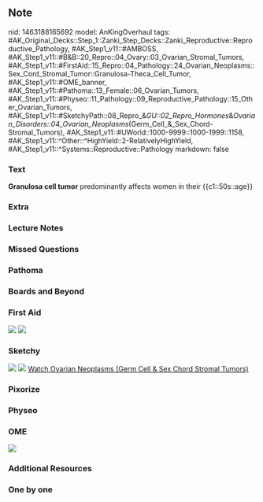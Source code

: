 ## Note
nid: 1463188165692
model: AnKingOverhaul
tags: #AK_Original_Decks::Step_1::Zanki_Step_Decks::Zanki_Reproductive::Reproductive_Pathology, #AK_Step1_v11::#AMBOSS, #AK_Step1_v11::#B&B::20_Repro::04_Ovary::03_Ovarian_Stromal_Tumors, #AK_Step1_v11::#FirstAid::15_Repro::04_Pathology::24_Ovarian_Neoplasms::Sex_Cord_Stromal_Tumor::Granulosa-Theca_Cell_Tumor, #AK_Step1_v11::#OME_banner, #AK_Step1_v11::#Pathoma::13_Female::06_Ovarian_Tumors, #AK_Step1_v11::#Physeo::11_Pathology::09_Reproductive_Pathology::15_Other_Ovarian_Tumors, #AK_Step1_v11::#SketchyPath::08_Repro_&_GU::02_Repro_Hormones_&_Ovarian_Disorders::04_Ovarian_Neoplasms_(Germ_Cell_&_Sex_Chord-Stromal_Tumors), #AK_Step1_v11::#UWorld::1000-9999::1000-1999::1158, #AK_Step1_v11::^Other::^HighYield::2-RelativelyHighYield, #AK_Step1_v11::^Systems::Reproductive::Pathology
markdown: false

### Text
<div>
  <b>Granulosa cell tumor</b> predominantly affects women in their
  {{c1::50s::age}}
</div>

### Extra


### Lecture Notes


### Missed Questions


### Pathoma


### Boards and Beyond


### First Aid
<img src="tmpb7Uu13.png"> <img src="tmpPTP_ZA.png">

### Sketchy
<img src="21.%20Granulosa-Theca%20Tumors.png"> <img src=
"Complete%20Sketch-7b9270c03362893dd42f55a7104da9a60d576e6b.jpg">
<a href=
"https://dashboard.sketchy.com/study/medical/courses/medical-pathophysiology/units/medical-pathophysiology-reproductive-gu/videos/medical-pathophysiology-reproductive-and-gu-reproductive-hormones-and-ovarian-disorders-ovarian-neoplasms-germ-cell-and-sex-cord-stromal-tumors?utm_source=anki&utm_medium=partnership&utm_campaign=february_update&utm_content=medical">
Watch Ovarian Neoplasms (Germ Cell & Sex Chord Stromal Tumors)</a>

### Pixorize


### Physeo


### OME
<div class="ome-widget">
  <a href="https://onlinemeded.org?ref=anki"><img src=
  "_OME_AnkiFlashcards_General_3.png"></a>
</div>

### Additional Resources


### One by one

